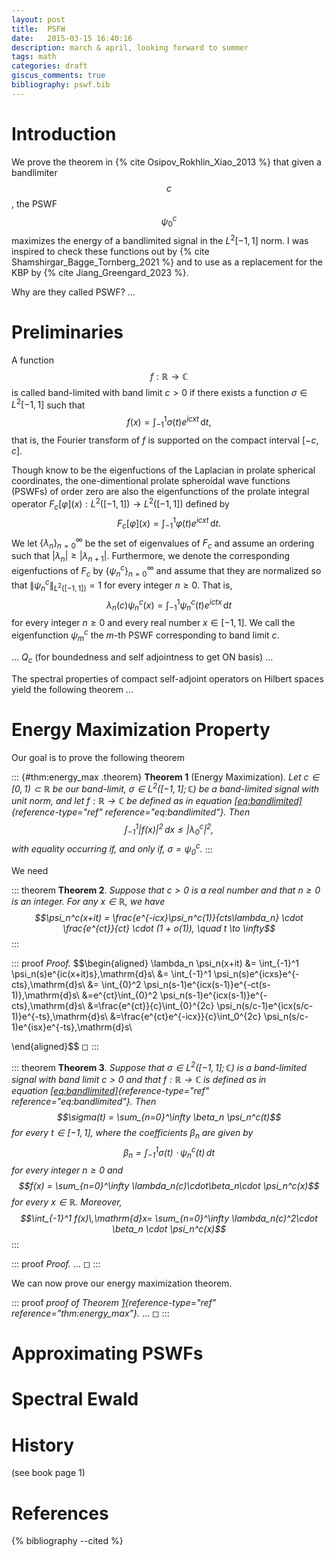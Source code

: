 ```yaml
---
layout: post
title:  PSFW
date:   2015-03-15 16:40:16
description: march & april, looking forward to summer
tags: math
categories: draft
giscus_comments: true
bibliography: pswf.bib
---
```


# Introduction



We prove the theorem in {% cite Osipov_Rokhlin_Xiao_2013 %} that given a
bandlimiter $$c$$, the PSWF $$\psi_0^c$$ maximizes the energy of a
bandlimited signal in the $L^2[-1,1]$ norm. I was inspired to check
these functions out by {% cite Shamshirgar_Bagge_Tornberg_2021 %} and to use as
a replacement for the KBP by {% cite Jiang_Greengard_2023 %}.

Why are they called PSWF? \...

# Preliminaries

A function $$f: \mathbb{R}\to \mathbb{C}$$ is called band-limited with
band limit $c> 0$ if there exists a function $\sigma \in L^2[-1,1]$ such
that $$\label{eq:bandlimited}
    f(x) = \int_{-1}^1 \sigma(t)e^{icxt}\,\mathrm{d}t,$$ that is, the
Fourier transform of $f$ is supported on the compact interval $[-c,c]$.

Though know to be the eigenfuctions of the Laplacian in prolate
spherical coordinates, the one-dimentional prolate spheroidal wave
functions (PSWFs) of order zero are also the eigenfunctions of the
prolate integral operator $F_c[\varphi](x): L^2([-1,1]) \to L^2([-1,1])$
defined by
$$F_c[\varphi](x) = \int_{-1}^1 \varphi(t)e^{icxt}\,\mathrm{d}t.$$ We
let $\{ \lambda_n\}_{n=0}^\infty$ be the set of eigenvalues of $F_c$ and
assume an ordering such that $|\lambda_n| \geq |\lambda_{n+1}|$.
Furthermore, we denote the corresponding eigenfuctions of $F_c$ by
$\{ \psi_n^c\}_{n=0}^\infty$ and assume that they are normalized so that
$\| \psi_n^c\|_{L^2([-1,1])} = 1$ for every integer $n \geq 0$. That is,
$$\lambda_n(c)\psi_n^c(x) = \int_{-1}^1 \psi_n^c(t) e^{ictx} \,\mathrm{d}t$$
for every integer $n \geq 0$ and every real number $x \in [-1,1]$. We
call the eigenfunction $\psi_m^c$ the $m$-th PSWF corresponding to band
limit $c$.

\... $Q_c$ (for boundedness and self adjointness to get ON basis) \...

The spectral properties of compact self-adjoint operators on Hilbert
spaces yield the following theorem \...

# Energy Maximization Property

Our goal is to prove the following theorem

::: {#thm:energy_max .theorem}
**Theorem 1** (Energy Maximization). *Let
$c \in [0,1) \subset \mathbb{R}$ be our band-limit,
$\sigma \in L^2([-1,1]; \mathbb{C})$ be a band-limited signal with unit
norm, and let $f : \mathbb{R}\to \mathbb{C}$ be defined as in
equation [\[eq:bandlimited\]](#eq:bandlimited){reference-type="ref"
reference="eq:bandlimited"}. Then
$$\int_{-1}^1 |f(x)|^2\,\mathrm{d}x\leq |\lambda_0^c|^2,$$ with equality
occurring if, and only if, $\sigma = \psi_0^c$.*
:::

We need

::: theorem
**Theorem 2**. *Suppose that $c>0$ is a real number and that $n \geq 0$
is an integer. For any $x \in \mathbb{R}$, we have
$$\psi_n^c(x+it) = \frac{e^{-icx}\psi_n^c(1)}{cts\lambda_n} \cdot \frac{e^{ct}}{ct} \cdot (1 + o(1)), \quad t \to \infty$$*
:::

::: proof
*Proof.* $$\begin{aligned}
        \lambda_n \psi_n(x+it) &= \int_{-1}^1 \psi_n(s)e^{ic(x+it)s}\,\mathrm{d}s\\
        &= \int_{-1}^1 \psi_n(s)e^{icxs}e^{-cts}\,\mathrm{d}s\\
        &= \int_{0}^2 \psi_n(s-1)e^{icx(s-1)}e^{-ct(s-1)}\,\mathrm{d}s\\
        &=e^{ct}\int_{0}^2 \psi_n(s-1)e^{icx(s-1)}e^{-cts}\,\mathrm{d}s\\
        &=\frac{e^{ct}}{c}\int_{0}^{2c} \psi_n(s/c-1)e^{icx(s/c-1)}e^{-ts}\,\mathrm{d}s\\
        &=\frac{e^{ct}e^{-icx}}{c}\int_0^{2c} \psi_n(s/c-1)e^{isx}e^{-ts}\,\mathrm{d}s\\
    
\end{aligned}$$ ◻
:::

::: theorem
**Theorem 3**. *Suppose that $\sigma \in L^2([-1,1]; \mathbb{C})$ is a
band-limited signal with band limit $c>0$ and that
$f : \mathbb{R}\to \mathbb{C}$ is defined as in
equation [\[eq:bandlimited\]](#eq:bandlimited){reference-type="ref"
reference="eq:bandlimited"}. Then
$$\sigma(t) = \sum_{n=0}^\infty \beta_n \psi_n^c(t)$$ for every
$t \in [-1,1]$, where the coefficients $\beta_n$ are given by
$$\beta_n = \int_{-1}^1 \sigma(t)\cdot \psi_n^c(t)\,\mathrm{d}t$$ for
every integer $n \geq 0$ and
$$f(x) = \sum_{n=0}^\infty \lambda_n(c)\cdot\beta_n\cdot \psi_n^c(x)$$
for every $x \in \mathbb{R}$. Moreover,
$$\int_{-1}^1 f(x)\,\mathrm{d}x= \sum_{n=0}^\infty \lambda_n(c)^2\cdot \beta_n \cdot \psi_n^c(x)$$*
:::

::: proof
*Proof.* \... ◻
:::

We can now prove our energy maximization theorem.

::: proof
*proof of Theorem [1](#thm:energy_max){reference-type="ref"
reference="thm:energy_max"}.* \... ◻
:::

# Approximating PSWFs

# Spectral Ewald

# History

(see book page 1)

# References
{% bibliography --cited %}
